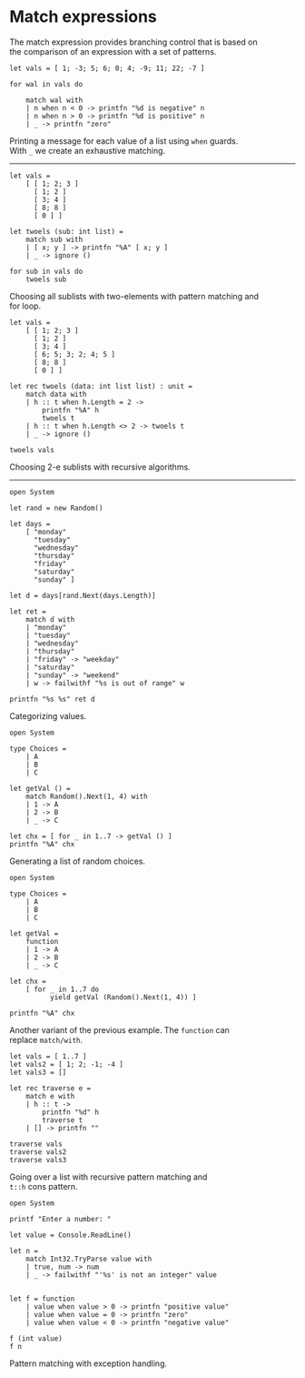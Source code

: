 # Match expressions

The match expression provides branching control that is based on  
the comparison of an expression with a set of patterns.  

```F#
let vals = [ 1; -3; 5; 6; 0; 4; -9; 11; 22; -7 ]

for wal in vals do

    match wal with
    | n when n < 0 -> printfn "%d is negative" n
    | n when n > 0 -> printfn "%d is positive" n
    | _ -> printfn "zero"
```    
Printing a message for each value of a list using `when` guards.  
With `_`  we create an exhaustive matching.  

---

```F#
let vals =
    [ [ 1; 2; 3 ]
      [ 1; 2 ]
      [ 3; 4 ]
      [ 8; 8 ]
      [ 0 ] ]

let twoels (sub: int list) =
    match sub with
    | [ x; y ] -> printfn "%A" [ x; y ]
    | _ -> ignore ()

for sub in vals do
    twoels sub
```
Choosing all sublists with two-elements with pattern matching and  
for loop.  

```F#
let vals =
    [ [ 1; 2; 3 ]
      [ 1; 2 ]
      [ 3; 4 ]
      [ 6; 5; 3; 2; 4; 5 ]
      [ 8; 8 ]
      [ 0 ] ]

let rec twoels (data: int list list) : unit =
    match data with
    | h :: t when h.Length = 2 ->
        printfn "%A" h
        twoels t
    | h :: t when h.Length <> 2 -> twoels t
    | _ -> ignore ()

twoels vals
```

Choosing 2-e sublists with recursive algorithms.  

---

```F#
open System 

let rand = new Random()

let days =
    [ "monday"
      "tuesday"
      "wednesday"
      "thursday"
      "friday"
      "saturday"
      "sunday" ]

let d = days[rand.Next(days.Length)]

let ret =
    match d with
    | "monday"
    | "tuesday"
    | "wednesday"
    | "thursday"
    | "friday" -> "weekday"
    | "saturday"
    | "sunday" -> "weekend"
    | w -> failwithf "%s is out of range" w

printfn "%s %s" ret d
```

Categorizing values.  

```F#
open System 

type Choices =
    | A
    | B
    | C

let getVal () =
    match Random().Next(1, 4) with
    | 1 -> A
    | 2 -> B
    | _ -> C

let chx = [ for _ in 1..7 -> getVal () ]
printfn "%A" chx
```
Generating a list of random choices.  

```F#
open System 

type Choices =
    | A
    | B
    | C

let getVal =
    function
    | 1 -> A
    | 2 -> B
    | _ -> C

let chx =
    [ for _ in 1..7 do
          yield getVal (Random().Next(1, 4)) ]

printfn "%A" chx
```

Another variant of the previous example. The `function` can  
replace `match/with`.  

```F#
let vals = [ 1..7 ]
let vals2 = [ 1; 2; -1; -4 ]
let vals3 = []

let rec traverse e =
    match e with
    | h :: t ->
        printfn "%d" h
        traverse t
    | [] -> printfn ""

traverse vals
traverse vals2
traverse vals3
```

Going over a list with recursive pattern matching and  
`t::h` cons pattern.  

```F#
open System

printf "Enter a number: "

let value = Console.ReadLine()

let n =
    match Int32.TryParse value with
    | true, num -> num
    | _ -> failwithf "'%s' is not an integer" value


let f = function
    | value when value > 0 -> printfn "positive value"
    | value when value = 0 -> printfn "zero"
    | value when value < 0 -> printfn "negative value"

f (int value)
f n
```
Pattern matching with exception handling.  

